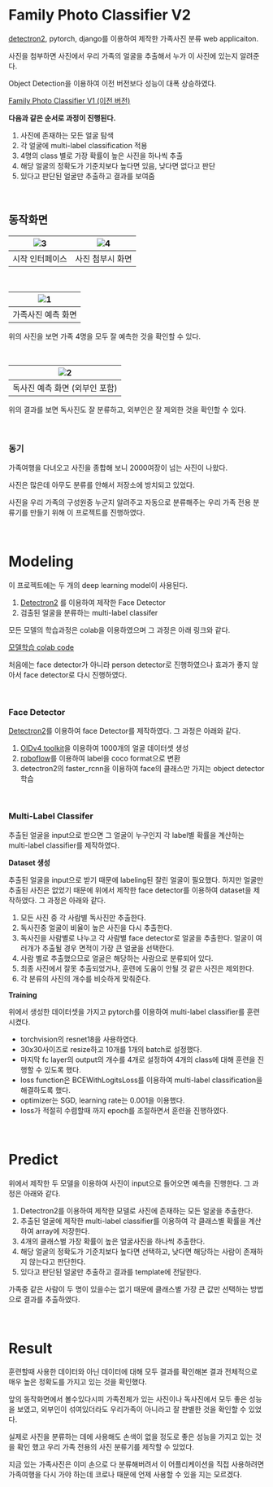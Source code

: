 # Family Photo Classifier V2

[detectron2](https://github.com/facebookresearch/detectron2), pytorch, django를 이용하여 제작한 가족사진 분류 web applicaiton.  

사진을 첨부하면 사진에서 우리 가족의 얼굴을 추출해서 누가 이 사진에 있는지 알려준다.  

Object Detection을 이용하여 이전 버전보다 성능이 대폭 상승하였다.  

[Family Photo Classifier V1 (이전 버전)](https://github.com/Doheon/familyphotoproj)



**다음과 같은 순서로 과정이 진행된다.**  

1. 사진에 존재하는 모든 얼굴 탐색
2. 각 얼굴에 multi-label classification 적용
3. 4명의 class 별로 가장 확률이 높은 사진을 하나씩 추출
4. 해당 얼굴의 정확도가 기준치보다 높다면 있음, 낮다면 없다고 판단
5. 있다고 판단된 얼굴만 추출하고 결과를 보여줌

&nbsp;



## 동작화면

| ![3](README.assets/3.png) | ![4](README.assets/4.png) |
| :-----------------------: | :-----------------------: |
|      시작 인터페이스      |     사진 첨부시 화면      |

&nbsp;



| ![1](README.assets/1.png) |
| :-----------------------: |
|    가족사진 예측 화면     |

위의 사진을 보면 가족 4명을 모두 잘 예측한 것을 확인할 수 있다.  

&nbsp;



|   ![2](README.assets/2.png)    |
| :----------------------------: |
| 독사진 예측 화면 (외부인 포함) |

위의 결과를 보면 독사진도 잘 분류하고, 외부인은 잘 제외한 것을 확인할 수 있다.  

&nbsp;



### 동기  

가족여행을 다녀오고 사진을 종합해 보니 2000여장이 넘는 사진이 나왔다.  

사진은 많은데 아무도 분류를 안해서 저장소에 방치되고 있었다.  

사진을 우리 가족의 구성원중 누군지 알려주고 자동으로 분류해주는 우리 가족 전용 분류기를 만들기 위해 이 프로젝트를 진행하였다.  

&nbsp;

# Modeling

이 프로젝트에는 두 개의 deep learning model이 사용된다. 

1. [Detectron2](https://github.com/facebookresearch/detectron2) 를 이용하여 제작한 Face Detector
2. 검출된 얼굴을 분류하는 multi-label classifer

모든 모델의 학습과정은 colab을 이용하였으며 그 과정은 아래 링크와 같다.  

[모델학습 colab code](https://colab.research.google.com/drive/1D0dI3jyUD1izPLNpetX6vJn2eHUotqY5?usp=sharing)  

처음에는 face detector가 아니라 person detector로 진행하였으나 효과가 좋지 않아서 face detector로 다시 진행하였다.  

&nbsp;

### Face Detector

[Detectron2](https://github.com/facebookresearch/detectron2)를 이용하여 face Detector를 제작하였다.  그 과정은 아래와 같다.  

1. [OIDv4 toolkit](https://github.com/EscVM/OIDv4_ToolKit)을 이용하여 1000개의 얼굴 데이터셋 생성
2. [roboflow](https://roboflow.com/)를 이용하여 label을 coco format으로 변환
3. detectron2의 faster_rcnn을 이용하여 face의 클래스만 가지는 object detector 학습

&nbsp;

### Multi-Label Classifer  

추출된 얼굴을 input으로 받으면 그 얼굴이 누구인지 각 label별 확률을 계산하는 multi-label classifier를 제작하였다.  



**Dataset 생성**  

추출된 얼굴을 input으로 받기 때문에 labeling된 잘린 얼굴이 필요했다. 하지만 얼굴만 추출된 사진은 없었기 때문에 위에서 제작한 face detector를 이용하여 dataset을 제작하였다.  그 과정은 아래와 같다.

1. 모든 사진 중 각 사람별 독사진만 추출한다.
2. 독사진중 얼굴이 비율이 높은 사진을 다시 추출한다.
3. 독사진을 사람별로 나누고 각 사람별 face detector로 얼굴을 추출한다. 얼굴이 여러개가 추출될 경우 면적이 가장 큰 얼굴을 선택한다.
4. 사람 별로 추출했으므로 얼굴은 해당하는 사람으로 분류되어 있다.
5. 최종 사진에서 잘못 추출되었거나, 훈련에 도움이 안될 것 같은 사진은 제외한다.
6. 각 분류의 사진의 개수를  비슷하게 맞춰준다.



**Training**  

위에서 생성한 데이터셋을 가지고 pytorch를 이용하여  multi-label classifier를 훈련시켰다. 

- torchvision의 resnet18을 사용하였다. 
- 30x30사이즈로 resize하고 10개를 1개의 batch로 설정했다.
- 마지막 fc layer의 output의 개수를 4개로 설정하여 4개의 class에 대해 훈련을 진행할 수 있도록 했다.
- loss function은 BCEWithLogitsLoss를 이용하여 multi-label classification을 해결하도록 했다.
- optimizer는 SGD, learning rate는 0.001을 이용했다.
- loss가 적절히 수렴할때 까지 epoch를 조절하면서 훈련을 진행하였다.

&nbsp;

# Predict

위에서 제작한 두 모델을 이용하여 사진이 input으로 들어오면 예측을 진행한다. 그 과정은 아래와 같다.

1. Detectron2를 이용하여 제작한 모델로 사진에 존재하는 모든 얼굴을 추출한다.
2. 추출된 얼굴에 제작한 multi-label classifier를 이용하여 각 클래스별 확률을 계산하여 array에 저장한다.
3. 4개의 클래스별 가장 확률이 높은 얼굴사진을 하나씩 추출한다.
4. 해당 얼굴의 정확도가 기준치보다 높다면 선택하고, 낮다면 해당하는 사람이 존재하지 않는다고 판단한다.
5. 있다고 판단된 얼굴만 추출하고 결과를 template에 전달한다.

가족중 같은 사람이 두 명이 있을수는 없기 때문에 클래스별 가장 큰 값만 선택하는 방법으로 결과를 추출하였다.

&nbsp;



# Result

훈련할때 사용한 데이터와 아닌 데이터에 대해 모두 결과를 확인해본 결과 전체적으로 매우 높은 정확도를 가지고 있는 것을 확인했다.  

앞의 동작화면에서 볼수있다시피 가족전체가 있는 사진이나 독사진에서 모두 좋은 성능을 보였고, 외부인이 섞여있더라도 우리가족이 아니라고 잘 판별한 것을 확인할 수 있었다.



실제로 사진을 분류하는 데에 사용해도 손색이 없을 정도로 좋은 성능을 가지고 있는 것을 확인 했고 우리 가족 전용의 사진 분류기를 제작할 수 있었다.

지금 있는 가족사진은 이미 손으로 다 분류해버려서 이 어플리케이션을 직접 사용하려면 가족여행을 다시 가야 하는데 코로나 때문에 언제 사용할 수 있을 지는 모르겠다. 












